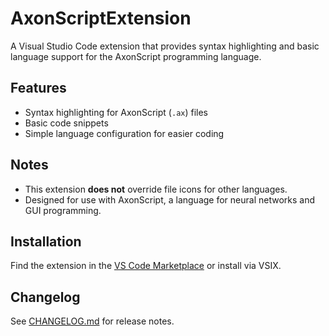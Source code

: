 # AxonScriptExtension

A Visual Studio Code extension that provides syntax highlighting and basic language support for the AxonScript programming language.

## Features

- Syntax highlighting for AxonScript (`.ax`) files
- Basic code snippets
- Simple language configuration for easier coding

## Notes

- This extension **does not** override file icons for other languages.
- Designed for use with AxonScript, a language for neural networks and GUI programming.

## Installation

Find the extension in the [VS Code Marketplace](https://marketplace.visualstudio.com/items?itemName=AxonScript.axonscript) or install via VSIX.

## Changelog

See [CHANGELOG.md](./CHANGELOG.md) for release notes.
